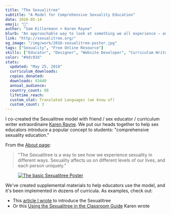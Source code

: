 ```yaml
---
title: "The Sexualitree"
subtitle: "A Model for Comprehensive Sexuality Education"
date: 2016-05-14
emoji: "🌳"
author: "Sam Killermann + Karen Rayne"
blurb: "An approachable way to look at something we all experience — and all the different ways we do"
link: "http://sexualitree.org/"
og_image: "/img/work/2016-sexualitree-poster.jpg"
tags: ["Sexuality", "Free Online Resource"]
skills: ["Educator", "Designer", "Website Developer", "Curriculum Writer"]
color: "#9dc93d"
stats:
  updated: "May 25, 2018"
  curriculum_downloads:
  copies_donated:
  downloads: 43440
  annual_audience:
  country_count: 88
  lifetime_reach:
  custom_stat: Translated Languages (we know of)
  custom_count: 3
---
```


I co-created the Sexualitree model with friend / sex educator / curriculum writer extraordinaire [Karen Rayne](http://karenrayne.com). We put our heads together to help sex educators introduce a popular concept to students: "comprehensive sexuality education."

From the [About page](http://sexualitree.org/about/):

> "The Sexualitree is a way to see how we experience sexuality in different ways. Sexuality affects us on different levels of our lives, and each person uniquely."

<figure class="work--sample work-shadow"><a href="http://sexualitree.org" alt="The Sexualitree Poster"><img alt="The basic Sexualitree Poster" src="/img/work/2016-sexualitree-poster.jpg" class="ultra-wide"></a></figure>

We've created supplemental materials to help educators use the model, and it's been implemented in dozens of curricula. As examples, check out:

- This [article I wrote](http://itspronouncedmetrosexual.com/2016/05/sexualitree-model-of-comprehensive-sexuality/) to introduce the Sexualitree
- Or this [Using the Sexualitree in the Classroom Guide](http://sexualitree.org/use) Karen wrote
